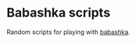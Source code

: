 # Babashka scripts

Random scripts for playing with [babashka](https://github.com/borkdude/babashka).
